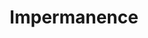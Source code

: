 ---
layout: project
title: "Impermanence"
hero-image: #/assets/images/
summary-description: "Master Thesis game prototype (PC)"
summary-company: "Cologne Game Lab / TH Köln"
summary-role: "Everything but 3D Artist"
summary-tools: "Unity, Adobe XD, Photoshop, Illustrator"
---